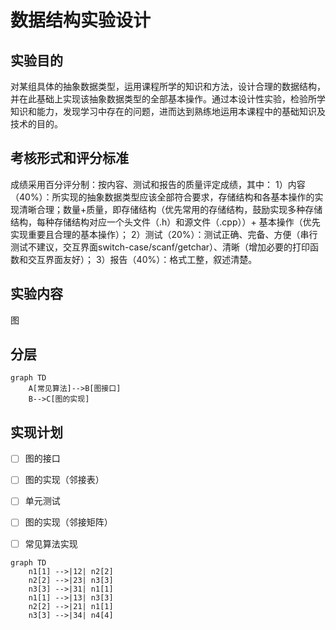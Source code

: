 # 数据结构实验设计
## 实验目的
对某组具体的抽象数据类型，运用课程所学的知识和方法，设计合理的数据结构，并在此基础上实现该抽象数据类型的全部基本操作。通过本设计性实验，检验所学知识和能力，发现学习中存在的问题，进而达到熟练地运用本课程中的基础知识及技术的目的。

## 考核形式和评分标准
成绩采用百分评分制：按内容、测试和报告的质量评定成绩，其中：
1）内容（40%）：所实现的抽象数据类型应该全部符合要求，存储结构和各基本操作的实现清晰合理；数量+质量，即存储结构（优先常用的存储结构，鼓励实现多种存储结构，每种存储结构对应一个头文件（.h）和源文件（.cpp））+ 基本操作（优先实现重要且合理的基本操作）；
2）测试（20%）：测试正确、完备、方便（串行测试不建议，交互界面switch-case/scanf/getchar）、清晰（增加必要的打印函数和交互界面友好）；
3）报告（40%）：格式工整，叙述清楚。

## 实验内容
图

## 分层

```mermaid
graph TD
    A[常见算法]-->B[图接口]
    B-->C[图的实现]
```

## 实现计划
- [ ] 图的接口
- [ ] 图的实现（邻接表）
- [ ] 单元测试
- [ ] 图的实现（邻接矩阵）
- [ ] 常见算法实现



```mermaid
graph TD
    n1[1] -->|12| n2[2]
    n2[2] -->|23| n3[3]
    n3[3] -->|31| n1[1]
    n1[1] -->|13| n3[3]
    n2[2] -->|21| n1[1]
    n3[3] -->|34| n4[4]
```

